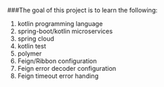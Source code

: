 ###The goal of this project is to learn the following:
1. kotlin programming language
1. spring-boot/kotlin microservices
1. spring cloud
1. kotlin test
1. polymer
1. Feign/Ribbon configuration
1. Feign error decoder configuration 
1. Feign timeout error handing



